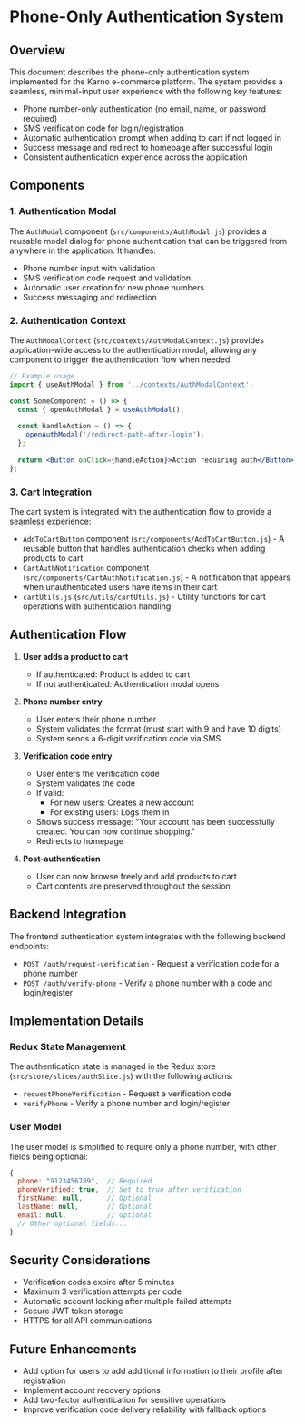 # Phone-Only Authentication System

## Overview

This document describes the phone-only authentication system implemented for the Karno e-commerce platform. The system provides a seamless, minimal-input user experience with the following key features:

- Phone number-only authentication (no email, name, or password required)
- SMS verification code for login/registration
- Automatic authentication prompt when adding to cart if not logged in
- Success message and redirect to homepage after successful login
- Consistent authentication experience across the application

## Components

### 1. Authentication Modal

The `AuthModal` component (`src/components/AuthModal.js`) provides a reusable modal dialog for phone authentication that can be triggered from anywhere in the application. It handles:

- Phone number input with validation
- SMS verification code request and validation
- Automatic user creation for new phone numbers
- Success messaging and redirection

### 2. Authentication Context

The `AuthModalContext` (`src/contexts/AuthModalContext.js`) provides application-wide access to the authentication modal, allowing any component to trigger the authentication flow when needed.

```jsx
// Example usage
import { useAuthModal } from '../contexts/AuthModalContext';

const SomeComponent = () => {
  const { openAuthModal } = useAuthModal();
  
  const handleAction = () => {
    openAuthModal('/redirect-path-after-login');
  };
  
  return <Button onClick={handleAction}>Action requiring auth</Button>;
};
```

### 3. Cart Integration

The cart system is integrated with the authentication flow to provide a seamless experience:

- `AddToCartButton` component (`src/components/AddToCartButton.js`) - A reusable button that handles authentication checks when adding products to cart
- `CartAuthNotification` component (`src/components/CartAuthNotification.js`) - A notification that appears when unauthenticated users have items in their cart
- `cartUtils.js` (`src/utils/cartUtils.js`) - Utility functions for cart operations with authentication handling

## Authentication Flow

1. **User adds a product to cart**
   - If authenticated: Product is added to cart
   - If not authenticated: Authentication modal opens

2. **Phone number entry**
   - User enters their phone number
   - System validates the format (must start with 9 and have 10 digits)
   - System sends a 6-digit verification code via SMS

3. **Verification code entry**
   - User enters the verification code
   - System validates the code
   - If valid:
     - For new users: Creates a new account
     - For existing users: Logs them in
   - Shows success message: "Your account has been successfully created. You can now continue shopping."
   - Redirects to homepage

4. **Post-authentication**
   - User can now browse freely and add products to cart
   - Cart contents are preserved throughout the session

## Backend Integration

The frontend authentication system integrates with the following backend endpoints:

- `POST /auth/request-verification` - Request a verification code for a phone number
- `POST /auth/verify-phone` - Verify a phone number with a code and login/register

## Implementation Details

### Redux State Management

The authentication state is managed in the Redux store (`src/store/slices/authSlice.js`) with the following actions:

- `requestPhoneVerification` - Request a verification code
- `verifyPhone` - Verify a phone number and login/register

### User Model

The user model is simplified to require only a phone number, with other fields being optional:

```javascript
{
  phone: "9123456789",  // Required
  phoneVerified: true,  // Set to true after verification
  firstName: null,      // Optional
  lastName: null,       // Optional
  email: null,          // Optional
  // Other optional fields...
}
```

## Security Considerations

- Verification codes expire after 5 minutes
- Maximum 3 verification attempts per code
- Automatic account locking after multiple failed attempts
- Secure JWT token storage
- HTTPS for all API communications

## Future Enhancements

- Add option for users to add additional information to their profile after registration
- Implement account recovery options
- Add two-factor authentication for sensitive operations
- Improve verification code delivery reliability with fallback options
